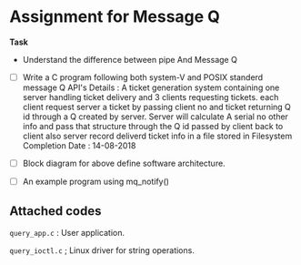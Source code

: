 # Assignment for Message Q

**Task**

*  Understand the difference between pipe And Message Q

* [ ] Write a C program following both system-V and POSIX standerd message Q API's
	Details : A ticket generation system containing one server handling ticket delivery and 3 clients requesting tickets.
	each client request server a ticket by passing client no and ticket returning Q id through a Q created by server. Server will calculate A serial no
	other info and pass that structure through the Q id passed by client back to client also server record deliverd ticket info in a file stored in Filesystem
	Completion Date : 14-08-2018

* [ ] Block diagram for above define software architecture.
	
* [ ] An example program using mq_notify()
 


 
## Attached codes

``query_app.c`` : User application.

``query_ioctl.c`` ; Linux driver for string operations.
